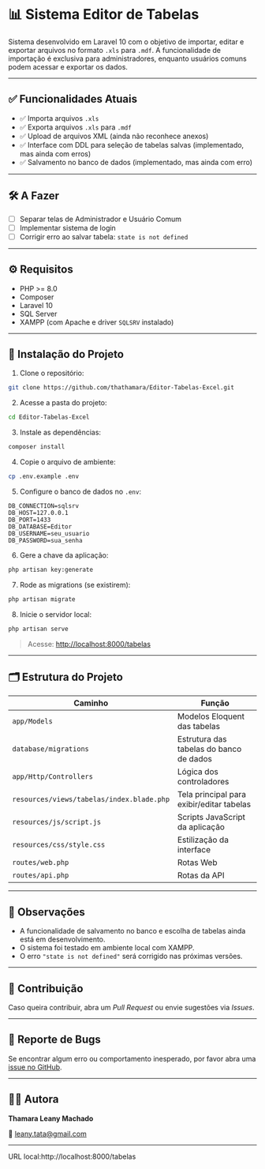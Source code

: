 # 📊 Sistema Editor de Tabelas

Sistema desenvolvido em Laravel 10 com o objetivo de importar, editar e exportar arquivos no formato `.xls` para `.mdf`. A funcionalidade de importação é exclusiva para administradores, enquanto usuários comuns podem acessar e exportar os dados.

---

## ✅ Funcionalidades Atuais

* ✅ Importa arquivos `.xls`
* ✅ Exporta arquivos `.xls` para `.mdf`
* ✅ Upload de arquivos XML (ainda não reconhece anexos)
* ✅ Interface com DDL para seleção de tabelas salvas (implementado, mas ainda com erros)
* ✅ Salvamento no banco de dados (implementado, mas ainda com erro)

---

## 🛠️ A Fazer

* [ ] Separar telas de Administrador e Usuário Comum
* [ ] Implementar sistema de login
* [ ] Corrigir erro ao salvar tabela: `state is not defined`

---

## ⚙️ Requisitos

* PHP >= 8.0
* Composer
* Laravel 10
* SQL Server
* XAMPP (com Apache e driver `SQLSRV` instalado)

---

## 🚀 Instalação do Projeto

1. Clone o repositório:

```bash
git clone https://github.com/thathamara/Editor-Tabelas-Excel.git
```

2. Acesse a pasta do projeto:

```bash
cd Editor-Tabelas-Excel
```

3. Instale as dependências:

```bash
composer install
```

4. Copie o arquivo de ambiente:

```bash
cp .env.example .env
```

5. Configure o banco de dados no `.env`:

```
DB_CONNECTION=sqlsrv
DB_HOST=127.0.0.1
DB_PORT=1433
DB_DATABASE=Editor
DB_USERNAME=seu_usuario
DB_PASSWORD=sua_senha
```

6. Gere a chave da aplicação:

```bash
php artisan key:generate
```

7. Rode as migrations (se existirem):

```bash
php artisan migrate
```

8. Inicie o servidor local:

```bash
php artisan serve
```

> Acesse: [http://localhost:8000/tabelas](http://localhost:8000/tabelas)

---

## 🗂️ Estrutura do Projeto

| Caminho                                   | Função                                    |
| ----------------------------------------- | ----------------------------------------- |
| `app/Models`                              | Modelos Eloquent das tabelas              |
| `database/migrations`                     | Estrutura das tabelas do banco de dados   |
| `app/Http/Controllers`                    | Lógica dos controladores                  |
| `resources/views/tabelas/index.blade.php` | Tela principal para exibir/editar tabelas |
| `resources/js/script.js`                  | Scripts JavaScript da aplicação           |
| `resources/css/style.css`                 | Estilização da interface                  |
| `routes/web.php`                          | Rotas Web                                 |
| `routes/api.php`                          | Rotas da API                              |

---

## 📌 Observações

* A funcionalidade de salvamento no banco e escolha de tabelas ainda está em desenvolvimento.
* O sistema foi testado em ambiente local com XAMPP.
* O erro `"state is not defined"` será corrigido nas próximas versões.

---

## 🤝 Contribuição

Caso queira contribuir, abra um *Pull Request* ou envie sugestões via *Issues*.

---

## 🐛 Reporte de Bugs

Se encontrar algum erro ou comportamento inesperado, por favor abra uma [issue no GitHub](https://github.com/thathamara/Editor-Tabelas-Excel/issues).

---

## 👩‍💻 Autora

**Thamara Leany Machado**

📧 [leany.tata@gmail.com](mailto:leany.tata@gmail.com)

---

URL local:http://localhost:8000/tabelas